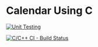 # Calendar Using C

[![Unit Testing](https://github.com/sami-ks-ha/Calendar-using-C/actions/workflows/unit-test.yml/badge.svg)](https://github.com/sami-ks-ha/Calendar-using-C/actions/workflows/unit-test.yml)

[![C/C++ CI - Build Status](https://github.com/sami-ks-ha/Calendar-using-C/actions/workflows/c-build.yml/badge.svg)](https://github.com/sami-ks-ha/Calendar-using-C/actions/workflows/c-build.yml)
